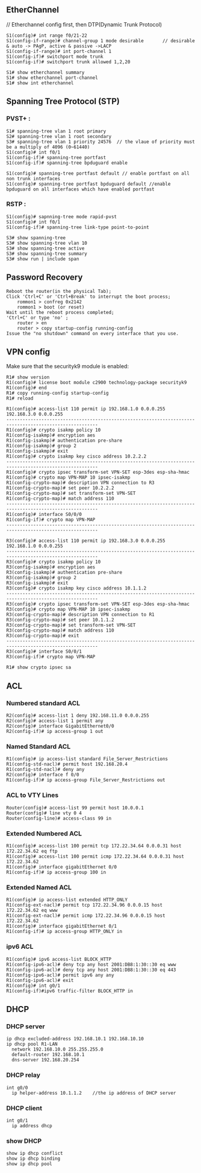 ## EtherChannel

// Etherchannel config first, then DTP(Dynamic Trunk Protocol)
```
S1(config)# int range f0/21-22
S1(config-if-range)# channel-group 1 mode desirable       // desirable & auto -> PAgP, active & passive ->LACP
S1(config-if-range)# int port-channel 1
S1(config-if)# switchport mode trunk
S1(config-if)# switchport trunk allowed 1,2,20
```
```
S1# show etherchannel summary
S1# show etherchannel port-channel
S1# show int etherchannel
```
## Spanning Tree Protocol (STP)

### PVST+ :
```
S1# spanning-tree vlan 1 root primary
S2# spanning-tree vlan 1 root secondary
S3# spanning-tree vlan 1 priority 24576  // the vlaue of priority must be a multiply of 4096 (0~61440)
S1(config)# int f0/1
S1(config-if)# spanning-tree portfast
S1(config-if)# spanning-tree bpduguard enable
```
```
S1(config)# spanning-tree portfast default // enable portfast on all non trunk interfaces
S1(config)# spanning-tree portfast bpduguard default //enable bpduguard on all interfaces which have enabled portfast
```
### RSTP :
```
S1(config)# sapnning-tree mode rapid-pvst
S1(config)# int f0/1
S1(config-if)# spanning-tree link-type point-to-point
```
```
S3# show spanning-tree
S3# show spanning-tree vlan 10
S3# show spanning-tree active
S3# show spanning-tree summary
S3# show run | include span
```
## Password Recovery

	Reboot the router(in the physical Tab);
	Click 'Ctrl+C' or 'Ctrl+Break' to interrupt the boot process;
		rommon1 > confreg 0x2142
		rommon1 > boot (or reset)
	Wait until the reboot process completed;
	'Ctrl+C' or type 'no' ;
		router > en
		router > copy startup-config running-config
	Issue the "no shutdown" command on every interface that you use.

## VPN config
Make sure that the securityk9 module is enabled:
```
R1# show version
R1(config)# license boot module c2900 technology-package securityk9
R1(config)# end
R1# copy running-config startup-config
R1# reload
```

```
R1(config)# access-list 110 permit ip 192.168.1.0 0.0.0.255 192.168.3.0 0.0.0.255
--------------------------------------------------------------------------------------------------------
R1(config)# crypto isakmp policy 10
R1(config-isakmp)# encryption aes
R1(config-isakmp)# authentication pre-share
R1(config-isakmp)# group 2
R1(config-isakmp)# exit
R1(config)# crypto isakmp key cisco address 10.2.2.2
--------------------------------------------------------------------------------------------------------
R1(config)# crypto ipsec transform-set VPN-SET esp-3des esp-sha-hmac
R1(config)# crypto map VPN-MAP 10 ipsec-isakmp
R1(config-crypto-map)# description VPN connection to R3
R1(config-crypto-map)# set peer 10.2.2.2
R1(config-crypto-map)# set transform-set VPN-SET
R1(config-crypto-map)# match address 110
--------------------------------------------------------------------------------------------------------
R1(config)# interface S0/0/0
R1(config-if)# crypto map VPN-MAP
--------------------------------------------------------------------------------------------------------
```
```
R3(config)# access-list 110 permit ip 192.168.3.0 0.0.0.255 192.168.1.0 0.0.0.255
--------------------------------------------------------------------------------------------------------
R3(config)# crypto isakmp policy 10
R3(config-isakmp)# encryption aes
R3(config-isakmp)# authentication pre-share
R3(config-isakmp)# group 2
R3(config-isakmp)# exit
R3(config)# crypto isakmp key cisco address 10.1.1.2
--------------------------------------------------------------------------------------------------------
R3(config)# crypto ipsec transform-set VPN-SET esp-3des esp-sha-hmac
R3(config)# crypto map VPN-MAP 10 ipsec-isakmp
R3(config-crypto-map)# description VPN connection to R1
R3(config-crypto-map)# set peer 10.1.1.2
R3(config-crypto-map)# set transform-set VPN-SET
R3(config-crypto-map)# match address 110
R3(config-crypto-map)# exit
--------------------------------------------------------------------------------------------------------
R3(config)# interface S0/0/1
R3(config-if)# crypto map VPN-MAP
```
```
R1# show crypto ipsec sa
```
## ACL
### Numbered standard ACL
```
R2(config)# access-list 1 deny 192.168.11.0 0.0.0.255
R2(config)# access-list 1 permit any
R2(config)# interface GigabitEthernet0/0
R2(config-if)# ip access-group 1 out
```
###  Named Standard ACL
```
R1(config)# ip access-list standard File_Server_Restrictions
R1(config-std-nacl)# permit host 192.168.20.4
R1(config-std-nacl)# deny any
R2(config)# interface f 0/0
R1(config-if)# ip access-group File_Server_Restrictions out
```
### ACL to VTY Lines
```
Router(config)# access-list 99 permit host 10.0.0.1
Router(config)# line vty 0 4
Router(config-line)# access-class 99 in
```
### Extended Numbered ACL
```
R1(config)# access-list 100 permit tcp 172.22.34.64 0.0.0.31 host 172.22.34.62 eq ftp
R1(config)# access-list 100 permit icmp 172.22.34.64 0.0.0.31 host 172.22.34.62
R1(config)# interface gigabitEthernet 0/0
R1(config-if)# ip access-group 100 in
```
### Extended Named ACL
```
R1(config)# ip access-list extended HTTP_ONLY
R1(config-ext-nacl)# permit tcp 172.22.34.96 0.0.0.15 host 172.22.34.62 eq www
R1(config-ext-nacl)# permit icmp 172.22.34.96 0.0.0.15 host 172.22.34.62
R1(config)# interface gigabitEthernet 0/1
R1(config-if)# ip access-group HTTP_ONLY in
```
### ipv6 ACL
```
R1(config)# ipv6 access-list BLOCK_HTTP
R1(config-ipv6-acl)# deny tcp any host 2001:DB8:1:30::30 eq www
R1(config-ipv6-acl)# deny tcp any host 2001:DB8:1:30::30 eq 443
R1(config-ipv6-acl)# permit ipv6 any any
R1(config-ipv6-acl)# exit
R1(config)# int g0/1
R1(config-if)#ipv6 traffic-filter BLOCK_HTTP in
```
## DHCP
### DHCP server
```
ip dhcp excluded-address 192.168.10.1 192.168.10.10
ip dhcp pool R1-LAN
  network 192.168.10.0 255.255.255.0
  default-router 192.168.10.1
  dns-server 192.168.20.254
```
### DHCP relay
```
int g0/0
  ip helper-address 10.1.1.2	//the ip address of DHCP server
```
### DHCP client
```
int g0/1
  ip address dhcp
```
### show DHCP
```
show ip dhcp conflict
show ip dhcp binding
show ip dhcp pool
```
